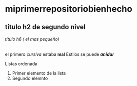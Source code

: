 # miprimerrepositoriobienhecho

## titulo h2 de segundo nivel

###### titulo h6 ( el mas pequeño) 

el primero _cursiva_ estaba __mal__
Estilos se puede **_anidar_**

Listas ordenada 
1. Primer elemento de la lista
2. Segundo elemnto